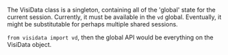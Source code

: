 The VisiData class is a singleton, containing all of the 'global' state for the current session. Currently, it must be available in the `vd` global. Eventually, it might be substitutable for perhaps multiple shared sessions.

`from visidata import vd`, then the global API would be everything on the VisiData object.
